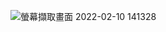 ![螢幕擷取畫面 2022-02-10 141328](https://user-images.githubusercontent.com/76389965/153348717-80f88c5b-03c7-4040-8af4-62b239be4c2a.png)
